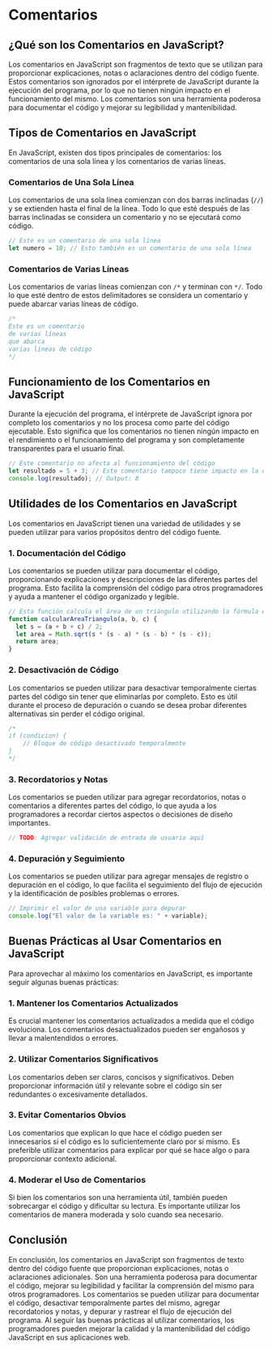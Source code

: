 # Comentarios

## ¿Qué son los Comentarios en JavaScript?

Los comentarios en JavaScript son fragmentos de texto que se utilizan para proporcionar explicaciones, notas o aclaraciones dentro del código fuente. Estos comentarios son ignorados por el intérprete de JavaScript durante la ejecución del programa, por lo que no tienen ningún impacto en el funcionamiento del mismo. Los comentarios son una herramienta poderosa para documentar el código y mejorar su legibilidad y mantenibilidad.

## Tipos de Comentarios en JavaScript

En JavaScript, existen dos tipos principales de comentarios: los comentarios de una sola línea y los comentarios de varias líneas.

### Comentarios de Una Sola Línea

Los comentarios de una sola línea comienzan con dos barras inclinadas (`//`) y se extienden hasta el final de la línea. Todo lo que esté después de las barras inclinadas se considera un comentario y no se ejecutará como código.

```jsx
// Este es un comentario de una sola línea
let numero = 10; // Esto también es un comentario de una sola línea
```

### Comentarios de Varias Líneas

Los comentarios de varias líneas comienzan con `/*` y terminan con `*/`. Todo lo que esté dentro de estos delimitadores se considera un comentario y puede abarcar varias líneas de código.

```jsx
/*
Este es un comentario
de varias líneas
que abarca
varias líneas de código
*/
```

## Funcionamiento de los Comentarios en JavaScript

Durante la ejecución del programa, el intérprete de JavaScript ignora por completo los comentarios y no los procesa como parte del código ejecutable. Esto significa que los comentarios no tienen ningún impacto en el rendimiento o el funcionamiento del programa y son completamente transparentes para el usuario final.

```jsx
// Este comentario no afecta al funcionamiento del código
let resultado = 5 + 3; // Este comentario tampoco tiene impacto en la operación
console.log(resultado); // Output: 8
```

## Utilidades de los Comentarios en JavaScript

Los comentarios en JavaScript tienen una variedad de utilidades y se pueden utilizar para varios propósitos dentro del código fuente.

### 1. Documentación del Código

Los comentarios se pueden utilizar para documentar el código, proporcionando explicaciones y descripciones de las diferentes partes del programa. Esto facilita la comprensión del código para otros programadores y ayuda a mantener el código organizado y legible.

```jsx
// Esta función calcula el área de un triángulo utilizando la fórmula de Herón
function calcularAreaTriangulo(a, b, c) {
  let s = (a + b + c) / 2;
  let area = Math.sqrt(s * (s - a) * (s - b) * (s - c));
  return area;
}
```

### 2. Desactivación de Código

Los comentarios se pueden utilizar para desactivar temporalmente ciertas partes del código sin tener que eliminarlas por completo. Esto es útil durante el proceso de depuración o cuando se desea probar diferentes alternativas sin perder el código original.

```jsx
/*
if (condicion) {
    // Bloque de código desactivado temporalmente
}
*/
```

### 3. Recordatorios y Notas

Los comentarios se pueden utilizar para agregar recordatorios, notas o comentarios a diferentes partes del código, lo que ayuda a los programadores a recordar ciertos aspectos o decisiones de diseño importantes.

```jsx
// TODO: Agregar validación de entrada de usuario aquí
```

### 4. Depuración y Seguimiento

Los comentarios se pueden utilizar para agregar mensajes de registro o depuración en el código, lo que facilita el seguimiento del flujo de ejecución y la identificación de posibles problemas o errores.

```jsx
// Imprimir el valor de una variable para depurar
console.log("El valor de la variable es: " + variable);
```

## Buenas Prácticas al Usar Comentarios en JavaScript

Para aprovechar al máximo los comentarios en JavaScript, es importante seguir algunas buenas prácticas:

### 1. Mantener los Comentarios Actualizados

Es crucial mantener los comentarios actualizados a medida que el código evoluciona. Los comentarios desactualizados pueden ser engañosos y llevar a malentendidos o errores.

### 2. Utilizar Comentarios Significativos

Los comentarios deben ser claros, concisos y significativos. Deben proporcionar información útil y relevante sobre el código sin ser redundantes o excesivamente detallados.

### 3. Evitar Comentarios Obvios

Los comentarios que explican lo que hace el código pueden ser innecesarios si el código es lo suficientemente claro por sí mismo. Es preferible utilizar comentarios para explicar por qué se hace algo o para proporcionar contexto adicional.

### 4. Moderar el Uso de Comentarios

Si bien los comentarios son una herramienta útil, también pueden sobrecargar el código y dificultar su lectura. Es importante utilizar los comentarios de manera moderada y solo cuando sea necesario.

## Conclusión

En conclusión, los comentarios en JavaScript son fragmentos de texto dentro del código fuente que proporcionan explicaciones, notas o aclaraciones adicionales. Son una herramienta poderosa para documentar el código, mejorar su legibilidad y facilitar la comprensión del mismo para otros programadores. Los comentarios se pueden utilizar para documentar el código, desactivar temporalmente partes del mismo, agregar recordatorios y notas, y depurar y rastrear el flujo de ejecución del programa. Al seguir las buenas prácticas al utilizar comentarios, los programadores pueden mejorar la calidad y la mantenibilidad del código JavaScript en sus aplicaciones web.
